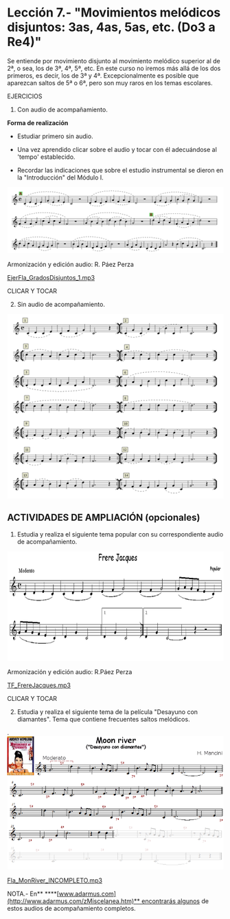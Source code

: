
# Lección 7.- "Movimientos melódicos disjuntos: 3as, 4as, 5as, etc. (Do3 a Re4)"



Se entiende por movimiento disjunto al movimiento melódico superior al de 2ª, o sea, los de 3ª, 4ª, 5ª, etc. En este curso no iremos más allá de los dos primeros, es decir, los de 3ª y 4ª. Excepcionalmente es posible que aparezcan saltos de 5ª o 6ª, pero son muy raros en los temas escolares.

EJERCICIOS

1. Con audio de acompañamiento. 

**Forma de realización**

- Estudiar primero sin audio.

- Una vez aprendido clicar sobre el audio y tocar con él adecuándose al 'tempo' establecido.

- Recordar las indicaciones que sobre el estudio instrumental se dieron en la "Introducción" del Módulo I.

<img src="img/EjerFla_GradosDisj_3as_4as.gif" alt="Grados disjuntos (3as y 4as)" title="Grados disjuntos (3as y 4as)" />

Armonización y edición audio: R. Páez Perza

[EjerFla_GradosDisjuntos_1.mp3](EjerFla_GradosDisjuntos_1.mp3)</audio>

CLICAR Y TOCAR

2. Sin audio de acompañamiento. 

<img src="img/EjerFla_GradosDisjuntos_2.gif" alt="Grados disjuntos 2" title="Grados disjuntos 2" />



## ACTIVIDADES DE AMPLIACIÓN (opcionales)

1. Estudia y realiza el siguiente tema popular con su correspondiente audio de acompañamiento.

<img src="img/Frere_Jacques_(flauta).gif" height="255" alt="Frere Jacques (flauta)" title="Frere Jacques (flauta)" />

Armonización y edición audio: R.Páez Perza

[TF_FrereJacques.mp3](TF_FrereJacques.mp3)</audio>

CLICAR Y TOCAR

2. Estudia y realiza el siguiente tema de la película "Desayuno con diamantes". Tema que contiene frecuentes saltos melódicos.

.<img src="img/L7_MoonRiver_GrDisjuntos_GRIS.gif" alt="Moon river (Flauta)" title="Moon river (Flauta)" />

[Fla_MonRiver_INCOMPLETO.mp3](Fla_MonRiver_INCOMPLETO.mp3)</audio>



NOTA.- En** ****[www.adarmus.com](http://www.adarmus.com/zMiscelanea.htm)** encontrarás algunos de estos audios de acompañamiento completos.



